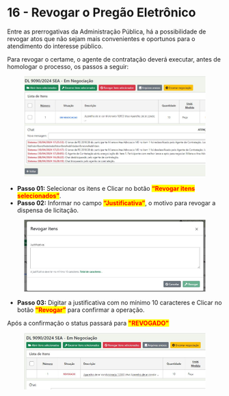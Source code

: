 # 16 - Revogar o Pregão Eletrônico

Entre as prerrogativas da Administração Pública, há a possibilidade de revogar atos que não sejam mais convenientes e oportunos para o atendimento do interesse público.&#x20;



Para revogar o certame, o agente de contratação deverá executar, antes de homologar o processo, os passos a seguir:



<figure><img src="../../.gitbook/assets/Capturar (14).JPG" alt=""><figcaption></figcaption></figure>

* **Passo 01:** Selecionar os itens e Clicar no botão <mark style="color:red;">**“Revogar itens selecionados”**</mark>.&#x20;
* **Passo 02:** Informar no campo <mark style="color:red;">**“Justificativa”**</mark>, o motivo para revogar a dispensa de licitação.&#x20;



<figure><img src="../../.gitbook/assets/Capturar (15).JPG" alt=""><figcaption></figcaption></figure>

* **Passo 03:** Digitar a justificativa com no mínimo 10 caracteres e Clicar no botão <mark style="color:red;">**“Revogar”**</mark> para confirmar a operação.&#x20;

Após a confirmação o status passará para <mark style="color:red;">**"REVOGADO"**</mark>



<figure><img src="../../.gitbook/assets/Capturar (16).JPG" alt=""><figcaption></figcaption></figure>
